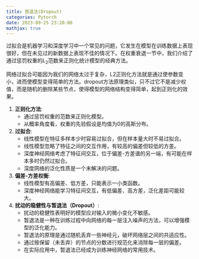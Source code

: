 ```yaml
---
title: 暂退法(Dropout)
categories: Pytorch
date: 2023-09-25 23:20:00
mathjax: true
---
```


过拟合是机器学习和深度学习中一个常见的问题，它发生在模型在训练数据上表现很好，但在未见过的新数据上表现不佳的情况下。在权重衰退一节中，我们介绍了通过惩罚权重的$L_2$范数来正则化统计模型的经典方法。 

网络过拟合可能因为我们的网络太过于复杂，L2正则化方法就是通过使参数变小，进而使模型变得简单的方法。dropout方法原理类似，只不过它不是减少权值，而是随机的删除某些节点，使得模型的网络结构变得简单，起到正则化的效果。

1. **正则化方法**:
   - 通过惩罚权重的范数来正则化模型。
   - 从概率角度看，权重的先验假设是均值为0的高斯分布。
2. **过拟合**:
   - 线性模型在特征多样本少时容易过拟合，但在样本量大时不易过拟合。
   - 线性模型忽略了特征之间的交互作用，有较高的偏差但较低的方差。
   - 深度神经网络考虑了特征间交互，位于偏差-方差谱的另一端，有可能在样本多时仍然过拟合。
   - 深度网络的泛化性质是一个未解决的问题。
3. **偏差-方差权衡**:
   - 线性模型有高偏差、低方差，只能表示一小类函数。
   - 深度神经网络能学习特征间交互，有低偏差、高方差，泛化差距可能较大。
4. **扰动的稳健性与暂退法（Dropout）**:
   - 扰动的稳健性表明好的模型应对输入的微小变化不敏感。
   - 暂退法是一种在训练过程中向网络的每一层注入噪声的方法，可以增强模型的泛化能力。
   - 暂退法的原理是通过随机丢弃一些神经元，破坏网络层之间的共适应性。
   - 通过按保留（未丢弃）的节点的分数进行规范化来消除每一层的偏差。
   - 在实际应用中，暂退法已经成为训练神经网络的常用技术。